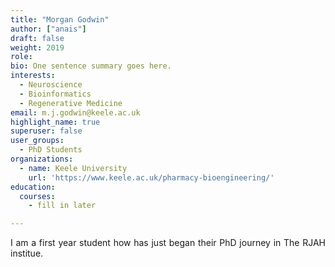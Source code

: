 ```yaml
---
title: "Morgan Godwin"
author: ["anais"]
draft: false
weight: 2019
role:
bio: One sentence summary goes here.
interests:
  - Neuroscience
  - Bioinformatics
  - Regenerative Medicine
email: m.j.godwin@keele.ac.uk
highlight_name: true
superuser: false
user_groups:
  - PhD Students
organizations:
  - name: Keele University
    url: 'https://www.keele.ac.uk/pharmacy-bioengineering/'
education:
  courses:
    - fill in later

---
```

<style>
body {
text-align: justify}
</style>

I am a first year student how has just began their PhD journey in The RJAH institue. 
